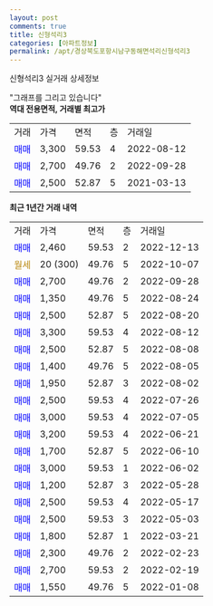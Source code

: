 ```yaml
---
layout: post
comments: true
title: 신형석리3
categories: [아파트정보]
permalink: /apt/경상북도포항시남구동해면석리신형석리3
---
```


신형석리3 실거래 상세정보

<script type="text/javascript">
  google.charts.load('current', {'packages':['line', 'corechart']});
  google.charts.setOnLoadCallback(drawChart);

  function drawChart() {
    var data = new google.visualization.DataTable();
    data.addColumn('date', '거래일');
    data.addColumn('number', "매매");
    data.addColumn('number', "전세");
    data.addColumn('number', "전매");

    data.addRows([[new Date(Date.parse("2022-12-13")), 2460, null, null], [new Date(Date.parse("2022-10-07")), null, null, null], [new Date(Date.parse("2022-09-28")), 2700, null, null], [new Date(Date.parse("2022-08-24")), 1350, null, null], [new Date(Date.parse("2022-08-20")), 2500, null, null], [new Date(Date.parse("2022-08-12")), 3300, null, null], [new Date(Date.parse("2022-08-08")), 2500, null, null], [new Date(Date.parse("2022-08-05")), 1400, null, null], [new Date(Date.parse("2022-08-02")), 1950, null, null], [new Date(Date.parse("2022-07-26")), 2500, null, null], [new Date(Date.parse("2022-07-05")), 3000, null, null], [new Date(Date.parse("2022-06-21")), 3200, null, null], [new Date(Date.parse("2022-06-10")), 1700, null, null], [new Date(Date.parse("2022-06-02")), 3000, null, null], [new Date(Date.parse("2022-05-28")), 1200, null, null], [new Date(Date.parse("2022-05-17")), 2500, null, null], [new Date(Date.parse("2022-05-03")), 2500, null, null], [new Date(Date.parse("2022-03-21")), 1800, null, null], [new Date(Date.parse("2022-02-23")), 2300, null, null], [new Date(Date.parse("2022-02-19")), 2700, null, null], [new Date(Date.parse("2022-01-08")), 1550, null, null]]);

    var options = {
      hAxis: {
        format: 'yyyy/MM/dd'
      },    
      lineWidth: 0,
      pointsVisible: true,    
      title: '최근 1년간 유형별 실거래가 분포',
      legend: { position: 'bottom' }
    };

    var formatter = new google.visualization.NumberFormat({pattern:'###,###'} );
    formatter.format(data, 1);
    formatter.format(data, 2);
    
    setTimeout(function() {
        var chart = new google.visualization.LineChart(document.getElementById('columnchart_material'));
        chart.draw(data, (options));
        document.getElementById('loading').style.display = 'none';
    }, 200);
  }
</script>


<div id="loading" style="z-index:20; display: block; margin-left: 0px">"그래프를 그리고 있습니다"</div>
<div id="columnchart_material" style="width: 95%; margin-left: 0px; display: block"></div>
<!-- contents start -->
<b>역대 전용면적, 거래별 최고가</b>
<table class="sortable">
    <tr>
      <td>거래</td>
      <td>가격</td>
      <td>면적</td>
      <td>층</td>
      <td>거래일</td>
    </tr>
        <tr>
          <td><a style="color: blue">매매</a></td>
          <td>3,300</td>
          <td>59.53</td>
          <td>4</td>
          <td>2022-08-12</td>
        </tr>            <tr>
          <td><a style="color: blue">매매</a></td>
          <td>2,700</td>
          <td>49.76</td>
          <td>2</td>
          <td>2022-09-28</td>
        </tr>            <tr>
          <td><a style="color: blue">매매</a></td>
          <td>2,500</td>
          <td>52.87</td>
          <td>5</td>
          <td>2021-03-13</td>
        </tr>        
    
    
</table>

<b>최근 1년간 거래 내역</b>

<table class="sortable">
    <tr>
      <td>거래</td>
      <td>가격</td>
      <td>면적</td>
      <td>층</td>
      <td>거래일</td>
    </tr>
    <tr>
      <td><a style="color: blue">매매</a></td>
      <td>2,460</td>
      <td>59.53</td>
      <td>2</td>
      <td>2022-12-13</td>
    </tr>          <tr>
      <td><a style="color: darkgoldenrod">월세</a></td>
      <td>20 (300)</td>
      <td>49.76</td>
      <td>5</td>
      <td>2022-10-07</td>
    </tr>          <tr>
      <td><a style="color: blue">매매</a></td>
      <td>2,700</td>
      <td>49.76</td>
      <td>2</td>
      <td>2022-09-28</td>
    </tr>          <tr>
      <td><a style="color: blue">매매</a></td>
      <td>1,350</td>
      <td>49.76</td>
      <td>5</td>
      <td>2022-08-24</td>
    </tr>          <tr>
      <td><a style="color: blue">매매</a></td>
      <td>2,500</td>
      <td>52.87</td>
      <td>5</td>
      <td>2022-08-20</td>
    </tr>          <tr>
      <td><a style="color: blue">매매</a></td>
      <td>3,300</td>
      <td>59.53</td>
      <td>4</td>
      <td>2022-08-12</td>
    </tr>          <tr>
      <td><a style="color: blue">매매</a></td>
      <td>2,500</td>
      <td>52.87</td>
      <td>5</td>
      <td>2022-08-08</td>
    </tr>          <tr>
      <td><a style="color: blue">매매</a></td>
      <td>1,400</td>
      <td>49.76</td>
      <td>5</td>
      <td>2022-08-05</td>
    </tr>          <tr>
      <td><a style="color: blue">매매</a></td>
      <td>1,950</td>
      <td>52.87</td>
      <td>3</td>
      <td>2022-08-02</td>
    </tr>          <tr>
      <td><a style="color: blue">매매</a></td>
      <td>2,500</td>
      <td>59.53</td>
      <td>4</td>
      <td>2022-07-26</td>
    </tr>          <tr>
      <td><a style="color: blue">매매</a></td>
      <td>3,000</td>
      <td>59.53</td>
      <td>4</td>
      <td>2022-07-05</td>
    </tr>          <tr>
      <td><a style="color: blue">매매</a></td>
      <td>3,200</td>
      <td>59.53</td>
      <td>4</td>
      <td>2022-06-21</td>
    </tr>          <tr>
      <td><a style="color: blue">매매</a></td>
      <td>1,700</td>
      <td>52.87</td>
      <td>5</td>
      <td>2022-06-10</td>
    </tr>          <tr>
      <td><a style="color: blue">매매</a></td>
      <td>3,000</td>
      <td>59.53</td>
      <td>1</td>
      <td>2022-06-02</td>
    </tr>          <tr>
      <td><a style="color: blue">매매</a></td>
      <td>1,200</td>
      <td>52.87</td>
      <td>3</td>
      <td>2022-05-28</td>
    </tr>          <tr>
      <td><a style="color: blue">매매</a></td>
      <td>2,500</td>
      <td>59.53</td>
      <td>4</td>
      <td>2022-05-17</td>
    </tr>          <tr>
      <td><a style="color: blue">매매</a></td>
      <td>2,500</td>
      <td>59.53</td>
      <td>3</td>
      <td>2022-05-03</td>
    </tr>          <tr>
      <td><a style="color: blue">매매</a></td>
      <td>1,800</td>
      <td>52.87</td>
      <td>1</td>
      <td>2022-03-21</td>
    </tr>          <tr>
      <td><a style="color: blue">매매</a></td>
      <td>2,300</td>
      <td>49.76</td>
      <td>2</td>
      <td>2022-02-23</td>
    </tr>          <tr>
      <td><a style="color: blue">매매</a></td>
      <td>2,700</td>
      <td>59.53</td>
      <td>2</td>
      <td>2022-02-19</td>
    </tr>          <tr>
      <td><a style="color: blue">매매</a></td>
      <td>1,550</td>
      <td>49.76</td>
      <td>5</td>
      <td>2022-01-08</td>
    </tr>      </table>
<!-- contents end -->    

